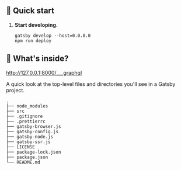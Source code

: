 ## 🚀 Quick start

1.  **Start developing.**

    ```shell
    gatsby develop --host=0.0.0.0
    npm run deploy
    ```
 
## 🧐 What's inside?

http://127.0.0.1:8000/___graphql

A quick look at the top-level files and directories you'll see in a Gatsby project.

    .
    ├── node_modules
    ├── src
    ├── .gitignore
    ├── .prettierrc
    ├── gatsby-browser.js
    ├── gatsby-config.js
    ├── gatsby-node.js
    ├── gatsby-ssr.js
    ├── LICENSE
    ├── package-lock.json
    ├── package.json
    └── README.md
 
